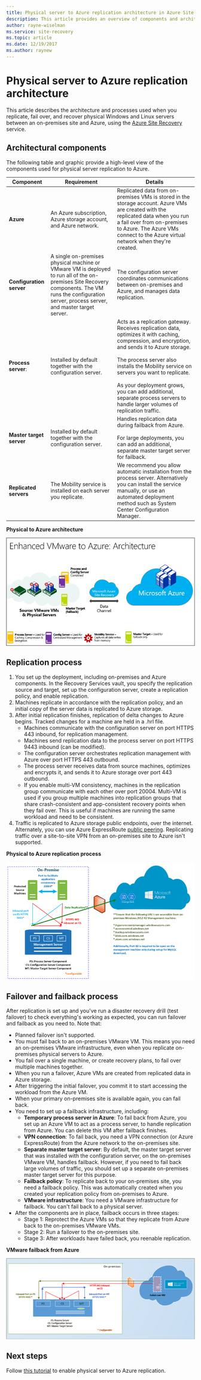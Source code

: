 ```yaml
---
title: Physical server to Azure replication architecture in Azure Site Recovery | Microsoft Docs
description: This article provides an overview of components and architecture used when replicating on-premises physical servers to Azure with the Azure Site Recovery service
author: rayne-wiselman
ms.service: site-recovery
ms.topic: article
ms.date: 12/19/2017
ms.author: raynew
---
```


# Physical server to Azure replication architecture

This article describes the architecture and processes used when you replicate, fail over, and recover physical Windows and Linux servers between an on-premises site and Azure, using the [Azure Site Recovery](site-recovery-overview.md) service.


## Architectural components

The following table and graphic provide a high-level view of the components used for physical server replication to Azure.  

**Component** | **Requirement** | **Details**
--- | --- | ---
**Azure** | An Azure subscription, Azure storage account, and Azure network. | Replicated data from on-premises VMs is stored in the storage account. Azure VMs are created with the replicated data when you run a fail over from on-premises to Azure. The Azure VMs connect to the Azure virtual network when they're created.
**Configuration server** | A single on-premises physical machine or VMware VM is deployed to run all of the on-premises Site Recovery components. The VM runs the configuration server, process server, and master target server. | The configuration server coordinates communications between on-premises and Azure, and manages data replication.
 **Process server**:  | Installed by default together with the configuration server. | Acts as a replication gateway. Receives replication data, optimizes it with caching, compression, and encryption, and sends it to Azure storage.<br/><br/> The process server also installs the Mobility service on servers you want to replicate.<br/><br/> As your deployment grows, you can add additional, separate process servers to handle larger volumes of replication traffic.
 **Master target server** | Installed by default together with the configuration server. | Handles replication data during failback from Azure.<br/><br/> For large deployments, you can add an additional, separate master target server for failback.
**Replicated servers** | The Mobility service is installed on each server you replicate. | We recommend you allow automatic installation from the process server. Alternatively you can install the service manually, or use an automated deployment method such as System Center Configuration Manager. 

**Physical to Azure architecture**

![Components](./media/concepts-physical-to-azure-architecture/arch-enhanced.png)

## Replication process

1. You set up the deployment, including on-premises and Azure components. In the Recovery Services vault, you specify the replication source and target, set up the configuration server, create a replication policy, and enable replication.
2. Machines replicate in accordance with the replication policy, and an initial copy of the server data is replicated to Azure storage.
3. After initial replication finishes, replication of delta changes to Azure begins. Tracked changes for a machine are held in a .hrl file.
    - Machines communicate with the configuration server on port HTTPS 443 inbound, for replication management.
    - Machines send replication data to the process server on port HTTPS 9443 inbound (can be modified).
    - The configuration server orchestrates replication management with Azure over port HTTPS 443 outbound.
    - The process server receives data from source machines, optimizes and encrypts it, and sends it to Azure storage over port 443 outbound.
    - If you enable multi-VM consistency, machines in the replication group communicate with each other over port 20004. Multi-VM is used if you group multiple machines into replication groups that share crash-consistent and app-consistent recovery points when they fail over. This is useful if machines are running the same workload and need to be consistent.
4. Traffic is replicated to Azure storage public endpoints, over the internet. Alternately, you can use Azure ExpressRoute [public peering](../expressroute/expressroute-circuit-peerings.md#azure-public-peering). Replicating traffic over a site-to-site VPN from an on-premises site to Azure isn't supported.


**Physical to Azure replication process**

![Replication process](./media/concepts-physical-to-azure-architecture/v2a-architecture-henry.png)

## Failover and failback process

After replication is set up and you've run a disaster recovery drill (test failover) to check everything's working as expected, you can run failover and failback as you need to. Note that:

- Planned failover isn't supported.
- You must fail back to an on-premises VMware VM. This means you need an on-premises VMware infrastructure, even when you replicate on-premises physical servers to Azure.
- You fail over a single machine, or create recovery plans, to fail over multiple machines together.
- When you run a failover, Azure VMs are created from replicated data in Azure storage.
- After triggering the initial failover, you commit it to start accessing the workload from the Azure VM.
- When your primary on-premises site is available again, you can fail back.
- You need to set up a failback infrastructure, including:
    - **Temporary process server in Azure**: To fail back from Azure, you set up an Azure VM to act as a process server, to handle replication from Azure. You can delete this VM after failback finishes.
    - **VPN connection**: To fail back, you need a VPN connection (or Azure ExpressRoute) from the Azure network to the on-premises site.
    - **Separate master target server**: By default, the master target server that was installed with the configuration server, on the on-premises VMware VM, handles failback. However, if you need to fail back large volumes of traffic, you should set up a separate on-premises master target server for this purpose.
    - **Failback policy**: To replicate back to your on-premises site, you need a failback policy. This was automatically created when you created your replication policy from on-premises to Azure.
    - **VMware infrastructure**: You need a VMware infrastructure for failback. You can't fail back to a physical server.
- After the components are in place, failback occurs in three stages:
    - Stage 1: Reprotect the Azure VMs so that they replicate from Azure back to the on-premises VMware VMs.
    - Stage 2: Run a failover to the on-premises site.
    - Stage 3: After workloads have failed back, you reenable replication.

**VMware failback from Azure**

![Failback](./media/concepts-physical-to-azure-architecture/enhanced-failback.png)


## Next steps

Follow [this tutorial](tutorial-physical-to-azure.md) to enable physical server to Azure replication.
